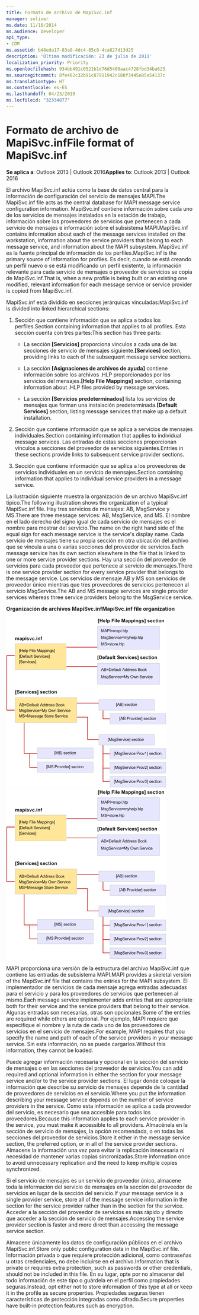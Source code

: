 ```yaml
---
title: Formato de archivo de MapiSvc.inf
manager: soliver
ms.date: 11/16/2014
ms.audience: Developer
api_type:
- COM
ms.assetid: b48eda17-83a8-4dc4-85c8-4ca827d13d25
description: 'Última modificación: 23 de julio de 2011'
localization_priority: Priority
ms.openlocfilehash: 934bb491c0521b1d76d5400aac4728fbd34ba625
ms.sourcegitcommit: 8fe462c32b91c87911942c188f3445e85a54137c
ms.translationtype: HT
ms.contentlocale: es-ES
ms.lasthandoff: 04/23/2019
ms.locfileid: "32334877"
---
```

# <a name="file-format-of-mapisvcinf"></a><span data-ttu-id="0254f-103">Formato de archivo de MapiSvc.inf</span><span class="sxs-lookup"><span data-stu-id="0254f-103">File format of MapiSvc.inf</span></span>

<span data-ttu-id="0254f-104">**Se aplica a**: Outlook 2013 | Outlook 2016</span><span class="sxs-lookup"><span data-stu-id="0254f-104">**Applies to**: Outlook 2013 | Outlook 2016</span></span> 
  
<span data-ttu-id="0254f-105">El archivo MapiSvc.inf actúa como la base de datos central para la información de configuración del servicio de mensajes MAPI.</span><span class="sxs-lookup"><span data-stu-id="0254f-105">The MapiSvc.inf file acts as the central database for MAPI message service configuration information.</span></span> <span data-ttu-id="0254f-106">MapiSvc.inf contiene información sobre cada uno de los servicios de mensajes instalados en la estación de trabajo, información sobre los proveedores de servicios que pertenecen a cada servicio de mensajes e información sobre el subsistema MAPI.</span><span class="sxs-lookup"><span data-stu-id="0254f-106">MapiSvc.inf contains information about each of the message services installed on the workstation, information about the service providers that belong to each message service, and information about the MAPI subsystem.</span></span> <span data-ttu-id="0254f-107">MapiSvc.inf es la fuente principal de información de los perfiles.</span><span class="sxs-lookup"><span data-stu-id="0254f-107">MapiSvc.inf is the primary source of information for profiles.</span></span> <span data-ttu-id="0254f-108">Es decir, cuando se está creando un perfil nuevo o se está modificando un perfil existente, la información relevante para cada servicio de mensajes o proveedor de servicios se copia de MapiSvc.inf.</span><span class="sxs-lookup"><span data-stu-id="0254f-108">That is, when a new profile is being built or an existing one modified, relevant information for each message service or service provider is copied from MapiSvc.inf.</span></span> 
  
<span data-ttu-id="0254f-109">MapiSvc.inf está dividido en secciones jerárquicas vinculadas:</span><span class="sxs-lookup"><span data-stu-id="0254f-109">MapiSvc.inf is divided into linked hierarchical sections:</span></span>
  
1. <span data-ttu-id="0254f-110">Sección que contiene información que se aplica a todos los perfiles.</span><span class="sxs-lookup"><span data-stu-id="0254f-110">Section containing information that applies to all profiles.</span></span> <span data-ttu-id="0254f-111">Esta sección cuenta con tres partes:</span><span class="sxs-lookup"><span data-stu-id="0254f-111">This section has three parts:</span></span>
    
   - <span data-ttu-id="0254f-112">La sección **[Servicios]** proporciona vínculos a cada una de las secciones de servicio de mensajes siguiente.</span><span class="sxs-lookup"><span data-stu-id="0254f-112">**[Services]** section, providing links to each of the subsequent message service sections.</span></span> 
    
   - <span data-ttu-id="0254f-113">La sección **[Asignaciones de archivos de ayuda]** contiene información sobre los archivos .HLP proporcionados por los servicios del mensajes.</span><span class="sxs-lookup"><span data-stu-id="0254f-113">**[Help File Mappings]** section, containing information about .HLP files provided by message services.</span></span> 
    
   - <span data-ttu-id="0254f-114">La sección **[Servicios predeterminados]** lista los servicios de mensajes que forman una instalación predeterminada.</span><span class="sxs-lookup"><span data-stu-id="0254f-114">**[Default Services]** section, listing message services that make up a default installation.</span></span> 
    
2. <span data-ttu-id="0254f-115">Sección que contiene información que se aplica a servicios de mensajes individuales.</span><span class="sxs-lookup"><span data-stu-id="0254f-115">Section containing information that applies to individual message services.</span></span> <span data-ttu-id="0254f-116">Las entradas de estas secciones proporcionan vínculos a secciones del proveedor de servicios siguientes.</span><span class="sxs-lookup"><span data-stu-id="0254f-116">Entries in these sections provide links to subsequent service provider sections.</span></span>
    
3. <span data-ttu-id="0254f-117">Sección que contiene información que se aplica a los proveedores de servicios individuales en un servicio de mensajes.</span><span class="sxs-lookup"><span data-stu-id="0254f-117">Section containing information that applies to individual service providers in a message service.</span></span>
    
<span data-ttu-id="0254f-118">La ilustración siguiente muestra la organización de un archivo MapiSvc.inf típico.</span><span class="sxs-lookup"><span data-stu-id="0254f-118">The following illustration shows the organization of a typical MapiSvc.inf file.</span></span> <span data-ttu-id="0254f-119">Hay tres servicios de mensajes: AB, MsgService y MS.</span><span class="sxs-lookup"><span data-stu-id="0254f-119">There are three message services: AB, MsgService, and MS.</span></span> <span data-ttu-id="0254f-120">El nombre en el lado derecho del signo igual de cada servicio de mensajes es el nombre para mostrar del servicio.</span><span class="sxs-lookup"><span data-stu-id="0254f-120">The name on the right hand side of the equal sign for each message service is the service's display name.</span></span> <span data-ttu-id="0254f-121">Cada servicio de mensajes tiene su propia sección en otra ubicación del archivo que se vincula a una o varias secciones del proveedor de servicios.</span><span class="sxs-lookup"><span data-stu-id="0254f-121">Each message service has its own section elsewhere in the file that is linked to one or more service provider sections.</span></span> <span data-ttu-id="0254f-122">Hay una sección del proveedor de servicios para cada proveedor que pertenece al servicio de mensajes.</span><span class="sxs-lookup"><span data-stu-id="0254f-122">There is one service provider section for every service provider that belongs to the message service.</span></span> <span data-ttu-id="0254f-123">Los servicios de mensaje AB y MS son servicios de proveedor único mientras que tres proveedores de servicios pertenecen al servicio MsgService.</span><span class="sxs-lookup"><span data-stu-id="0254f-123">The AB and MS message services are single provider services whereas three service providers belong to the MsgService service.</span></span>
  
<span data-ttu-id="0254f-124">**Organización de archivos MapiSvc.inf**</span><span class="sxs-lookup"><span data-stu-id="0254f-124">**MapiSvc.inf file organization**</span></span>
  
<span data-ttu-id="0254f-125">![Organización de archivos MapiSvc.inf](media/amapi_30.gif "Organización de archivos MapiSvc.inf")</span><span class="sxs-lookup"><span data-stu-id="0254f-125">![MapiSvc.inf file organization](media/amapi_30.gif "MapiSvc.inf file organization")</span></span>
  
<span data-ttu-id="0254f-126">MAPI proporciona una versión de la estructura del archivo MapiSvc.inf que contiene las entradas de subsistema MAPI.</span><span class="sxs-lookup"><span data-stu-id="0254f-126">MAPI provides a skeletal version of the MapiSvc.inf file that contains the entries for the MAPI subsystem.</span></span> <span data-ttu-id="0254f-127">El implementador de servicios de cada mensaje agrega entradas adecuadas para el servicio y para los proveedores de servicios que pertenecen al mismo.</span><span class="sxs-lookup"><span data-stu-id="0254f-127">Each message service implementer adds entries that are appropriate both for their service and the service providers that belong to their service.</span></span> <span data-ttu-id="0254f-128">Algunas entradas son necesarias, otras son opcionales.</span><span class="sxs-lookup"><span data-stu-id="0254f-128">Some of the entries are required while others are optional.</span></span> <span data-ttu-id="0254f-129">Por ejemplo, MAPI requiere que especifique el nombre y la ruta de cada uno de los proveedores de servicios en el servicio de mensajes.</span><span class="sxs-lookup"><span data-stu-id="0254f-129">For example, MAPI requires that you specify the name and path of each of the service providers in your message service.</span></span> <span data-ttu-id="0254f-130">Sin esta información, no se puede cargarlos.</span><span class="sxs-lookup"><span data-stu-id="0254f-130">Without this information, they cannot be loaded.</span></span>
  
<span data-ttu-id="0254f-131">Puede agregar información necesaria y opcional en la sección del servicio de mensajes o en las secciones del proveedor de servicios.</span><span class="sxs-lookup"><span data-stu-id="0254f-131">You can add required and optional information in either the section for your message service and/or to the service provider sections.</span></span> <span data-ttu-id="0254f-132">El lugar donde coloque la información que describe su servicio de mensajes depende de la cantidad de proveedores de servicios en el servicio.</span><span class="sxs-lookup"><span data-stu-id="0254f-132">Where you put the information describing your message service depends on the number of service providers in the service.</span></span> <span data-ttu-id="0254f-133">Como esta información se aplica a cada proveedor del servicio, es necesario que sea accesible para todos los proveedores.</span><span class="sxs-lookup"><span data-stu-id="0254f-133">Because this information applies to each service provider in the service, you must make it accessible to all providers.</span></span> <span data-ttu-id="0254f-134">Almacénela en la sección de servicio de mensajes, la opción recomendada, o en todas las secciones del proveedor de servicios.</span><span class="sxs-lookup"><span data-stu-id="0254f-134">Store it either in the message service section, the preferred option, or in all of the service provider sections.</span></span> <span data-ttu-id="0254f-135">Almacene la información una vez para evitar la replicación innecesaria ni necesidad de mantener varias copias sincronizadas.</span><span class="sxs-lookup"><span data-stu-id="0254f-135">Store information once to avoid unnecessary replication and the need to keep multiple copies synchronized.</span></span>
  
<span data-ttu-id="0254f-136">Si el servicio de mensajes es un servicio de proveedor único, almacene toda la información del servicio de mensajes en la sección del proveedor de servicios en lugar de la sección del servicio.</span><span class="sxs-lookup"><span data-stu-id="0254f-136">If your message service is a single provider service, store all of the message service information in the section for the service provider rather than in the section for the service.</span></span> <span data-ttu-id="0254f-137">Acceder a la sección del proveedor de servicios es más rápido y directo que acceder a la sección de servicio de mensajes.</span><span class="sxs-lookup"><span data-stu-id="0254f-137">Accessing the service provider section is faster and more direct than accessing the message service section.</span></span> 
  
<span data-ttu-id="0254f-138">Almacene únicamente los datos de configuración públicos en el archivo MapiSvc.inf.</span><span class="sxs-lookup"><span data-stu-id="0254f-138">Store only public configuration data in the MapiSvc.inf file.</span></span> <span data-ttu-id="0254f-139">Información privada o que requiere protección adicional, como contraseñas u otras credenciales, no debe incluirse en el archivo.</span><span class="sxs-lookup"><span data-stu-id="0254f-139">Information that is private or requires extra protection, such as passwords or other credentials, should not be included in this file.</span></span> <span data-ttu-id="0254f-140">En su lugar, opte por no almacenar del todo información de este tipo o guárdela en el perfil como propiedades seguras.</span><span class="sxs-lookup"><span data-stu-id="0254f-140">Instead, opt either not to store information of this type at all or keep it in the profile as secure properties.</span></span> <span data-ttu-id="0254f-141">Propiedades seguras tienen características de protección integradas como cifrado.</span><span class="sxs-lookup"><span data-stu-id="0254f-141">Secure properties have built-in protection features such as encryption.</span></span>
  


